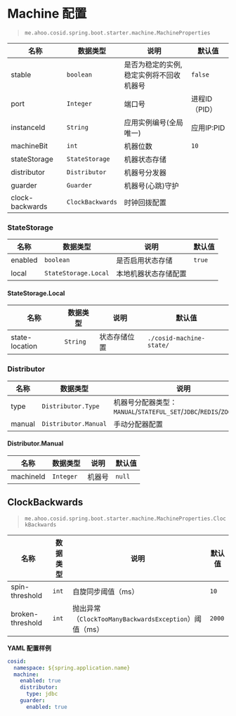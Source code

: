 # Machine 配置

> `me.ahoo.cosid.spring.boot.starter.machine.MachineProperties`

| 名称              | 数据类型             | 说明                   | 默认值       |
|-----------------|------------------|----------------------|-----------|
| stable          | `boolean`        | 是否为稳定的实例,稳定实例将不回收机器号 | `false`   |
| port            | `Integer`        | 端口号                  | 进程ID（PID） |
| instanceId      | `String`         | 应用实例编号(全局唯一)         | 应用IP:PID  |
| machineBit      | `int`            | 机器位数                 | `10`      |
| stateStorage    | `StateStorage`   | 机器状态存储               |           |
| distributor     | `Distributor`    | 机器号分发器               |           |
| guarder         | `Guarder`        | 机器号(心跳)守护            |           |
| clock-backwards | `ClockBackwards` | 时钟回拨配置               |           |

### StateStorage

| 名称      | 数据类型                 | 说明         | 默认值    |
|---------|----------------------|------------|--------|
| enabled | `boolean`            | 是否启用状态存储   | `true` |
| local   | `StateStorage.Local` | 本地机器状态存储配置 |        |

#### StateStorage.Local

| 名称             | 数据类型     | 说明     | 默认值                      |
|----------------|----------|--------|--------------------------|
| state-location | `String` | 状态存储位置 | `./cosid-machine-state/` |

### Distributor

| 名称     | 数据类型                 | 说明                                                          | 默认值      |
|--------|----------------------|-------------------------------------------------------------|----------|
| type   | `Distributor.Type`   | 机器号分配器类型：`MANUAL`/`STATEFUL_SET`/`JDBC`/`REDIS`/`ZOOKEEPER` | `MANUAL` |
| manual | `Distributor.Manual` | 手动分配器配置                                                     |          |

#### Distributor.Manual

| 名称        | 数据类型      | 说明  | 默认值    |
|-----------|-----------|-----|--------|
| machineId | `Integer` | 机器号 | `null` |

## ClockBackwards

> `me.ahoo.cosid.spring.boot.starter.machine.MachineProperties.ClockBackwards`

| 名称               | 数据类型  | 说明                                           | 默认值    |
|------------------|-------|----------------------------------------------|--------|
| spin-threshold   | `int` | 自旋同步阈值（ms）                                   | `10`   |
| broken-threshold | `int` | 抛出异常（`ClockTooManyBackwardsException`）阈值（ms） | `2000` |

**YAML 配置样例**

```yaml
cosid:
  namespace: ${spring.application.name}
  machine:
    enabled: true
    distributor:
      type: jdbc
    guarder:
      enabled: true
```
